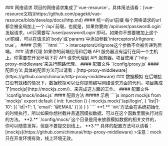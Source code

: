 <description>
### 网络请求
项目的网络请求集成了`vue-resource`，具体用法请看：[vue-resource文档](https://github.com/pagekit/vue-resource/blob/develop/docs/http.md)
#### 统一的url前缀
每个网络请求的url都会被全局加上一个`/api`前缀，也就是，如果你要向`/api/user/passwordLogin`发起请求，url只需要写`/user/passwordLogin`即可。如果你不想要被加上这个url前缀，可以在请求的`body`或`params`中添加参数`interceptorsUrlIgnore: true`。
#### 示例
````html
<script>
export default {
  created () {
    this.post()
  },
  methods: {
    post () {
      // 正常请求，url会自动添加前缀，也就是该请求最终的url会是：/api/user/passwordLogin
      this.$http.post('/user/passwordLogin').then(response => {
        console.log(response)
      }, response => {
        console.log(response)
      })
      // 通过在body添加参数 interceptorsUrlIgnore: true，url不会自动添加前缀。最终的url还是：/user/passwordLogin
      this.$http.post('/user/passwordLogin', {interceptorsUrlIgnore: true}).then(response => {
        console.log(response)
      })
      // 通过在params添加参数 interceptorsUrlIgnore: true，url不会自动添加前缀。最终的url还是：/user/passwordLogin
      this.$http.get('/user/passwordLogin', {params: {type: 'get', interceptorsUrlIgnore: true}}).then(response => {
        console.log(response)
      })
    }
  }
}
</script>
````
> interceptorsUrlIgnore这个参数不会被传递到后端。
### 请求代理
如果你的前端应用和后端 API 服务器没有运行在同一个主机上，你需要在开发环境下将 API 请求代理到 API 服务器。项目使用了`http-proxy-middleware`来进行网路代理。
#### 配置文件
`/config/proxy.js`
#### 配置方法
具体的配置方法可以请看：[http-proxy-middleware](https://github.com/chimurai/http-proxy-middleware)
### 数据模拟
在后端接口没有就绪的情况下，数据模拟可以让你提前编写网络请求方面的代码，项目集成了[mockjs](http://mockjs.com/)，来完成这方面的工作。
#### 配置文件
`/config/mock/index.js`
#### 配置方法
##### 示例
````js
import mockjs from 'mockjs'
export default {
  init: function () {
    mockjs.mock('/api/login', {
      'list|1-10': [{
        'id|+1': 1,
        'email': '@EMAIL'
      }]
    })
  }
}
````
**1.** `init`方法会在系统初始化的时候执行，所以如果你想拦截并且返回模拟数据，可以在这个函数里面执行对应的方法。
**2.** `/config/mock/`这个目录是用来放置模拟数据的相关文件的，你可以随意发挥，但是不要提交到线上。
**3.** 具体的配置方法可以请看：[mockjs](https://github.com/chimurai/http-proxy-middleware)
>注意：mock只在开发环境有效，线上环境无效。
</description>
